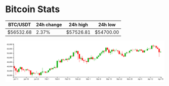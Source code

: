 # Bitcoin Stats

BTC/USDT|24h change|24h high|24h low|
|---|---|---|---|
|$56532.68|2.37%|$57526.81|$54700.00|

<img src="./chart.svg">
